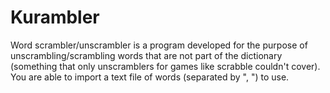 # Kurambler
 Word scrambler/unscrambler is a program developed for the purpose of unscrambling/scrambling words that are not part of the dictionary (something that only unscramblers for games like scrabble couldn't cover). You are able to import a text file of words (separated by ", ") to use.
